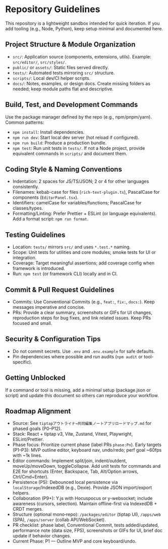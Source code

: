 # Repository Guidelines

This repository is a lightweight sandbox intended for quick iteration. If you add tooling (e.g., Node, Python), keep setup minimal and documented here.

## Project Structure & Module Organization
- `src/`: Application source (components, extensions, utils). Example: `src/editor/`, `src/styles/`.
- `public/` or `assets/`: Static files served directly.
- `tests/`: Automated tests mirroring `src/` structure.
- `scripts/`: Local dev/CI helper scripts.
- `docs/`: Notes, examples, or design docs.
Create missing folders as needed; keep module paths flat and descriptive.

## Build, Test, and Development Commands
Use the package manager defined by the repo (e.g., npm/pnpm/yarn). Common patterns:
- `npm install`: Install dependencies.
- `npm run dev`: Start local dev server (hot reload if configured).
- `npm run build`: Produce a production bundle.
- `npm test`: Run unit tests in `tests/`.
If not a Node project, provide equivalent commands in `scripts/` and document them.

## Coding Style & Naming Conventions
- Indentation: 2 spaces for JS/TS/JSON; 2 or 4 for other languages consistently.
- Filenames: kebab-case for files (`rich-text-plugin.ts`), PascalCase for components (`EditorPanel.tsx`).
- Identifiers: camelCase for variables/functions; PascalCase for classes/types.
- Formatting/Linting: Prefer Prettier + ESLint (or language equivalents). Add a format script: `npm run format`.

## Testing Guidelines
- Location: `tests/` mirrors `src/` and uses `*.test.*` naming.
- Scope: Unit tests for utilities and core modules; smoke tests for UI or integration.
- Coverage: Target meaningful assertions; add coverage config when framework is introduced.
- Run: `npm test` (or framework CLI) locally and in CI.

## Commit & Pull Request Guidelines
- Commits: Use Conventional Commits (e.g., `feat:`, `fix:`, `docs:`). Keep messages imperative and concise.
- PRs: Provide a clear summary, screenshots or GIFs for UI changes, reproduction steps for bug fixes, and link related issues. Keep PRs focused and small.

## Security & Configuration Tips
- Do not commit secrets. Use `.env` and `.env.example` for safe defaults.
- Pin dependencies where possible and run audits (`npm audit` or tool-specific).

## Getting Unblocked
If a command or tool is missing, add a minimal setup (package.json or script) and update this document so others can reproduce your workflow.

## Roadmap Alignment
- Source: See `tiptapアウトライナ→共同編集ノートアプリロードマップ.md` for phased goals (P0–P12).
- Stack: React + tiptap v3, Vite, Zustand, Vitest, Playwright, ESLint/Prettier.
- Phase focus: Prioritize current phase (label PRs `phase:Pn`). Early targets (P1–P3): MVP outline editor, keyboard nav, undo/redo; perf goal ~60fps with ~1k lines.
- Editor commands: Implement split/join, indent/outdent, moveUp/moveDown, toggleCollapse. Add unit tests for commands and E2E for shortcuts (Enter, Backspace, Tab, Alt/Option arrows, Ctrl/Cmd+Enter).
- Persistence (P5): Debounced local persistence via `localStorage`/IndexedDB (e.g., Dexie). Provide JSON import/export helpers.
- Collaboration (P9+): Y.js with Hocuspocus or y-websocket; include awareness (cursors, selection). Maintain offline-first via IndexedDB + CRDT merges.
- Structure (optional mono‑repo): `/packages/editor` (tiptap UI), `/apps/web` (SPA), `/apps/server` (collab API/WebSocket).
- PR checklist: phase label, Conventional Commit, tests added/updated, performance note (data size, FPS), screenshots or GIFs for UI, brief doc update if behavior changes.
 - Current Phase: P1 — Outline MVP and core keyboard/undo.
